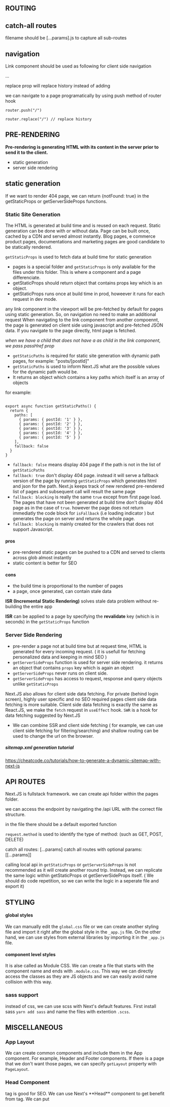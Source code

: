 
## ROUTING

## catch-all routes

filename should be [...params].js to capture all sub-routes

## navigation
Link component should be used as following for client side navigation

<Link href="" >
  <a>...</a>
</Link>

replace prop will replace history instead of adding

we can navigate to a page programatically by using push method of router hook

```
router.push("/")

router.replace("/") // replace history
```

## PRE-RENDERING

**Pre-rendering is generating HTML with its content in the server prior to send it to the client.**
  - static generation
  - server side rendering

## static generation

If we want to render 404 page, we can return {notFound: true} in the getStaticProps or getServerSideProps functions.

### Static Site Generation

The HTML is generated at build time and is reused on each request. Static generation can be done with or without data.
Page can be built once, cached by a CDN and served almost instantly.
Blog pages, e commerce product pages, documentations and marketing pages are good candidate to be statically rendered.

`getStaticProps` is used to fetch data at build time for static generation

- pages is a special folder and `getStaticProps` is only available for the files under this folder. This is where a component and a page differenciate.
- getStaticProps should return object that contains props key which is an object.
- getStaticProps runs once at build time in prod, howeever it runs for each request in dev mode.


any link component in the viewport will be pre-fetched by default for pages using static generation. So, on navigation no need to make an additional request
When navigating to the link component from another compoennt, the page is generated on client side using javascript and pre-fetched JSON data.
If you navigate to the page directly, html page is fetched.

*when we have a child  that does not have a as child in the link component, we pass passHref prop*

- `getStaticPaths` is required for static site generation with  dynamic path pages, for example: "posts/[postId]"
- `getStaticPaths` is used to inform Next.JS what are the possible values for the dynamic path would be.
- It returns an object which contains a key paths which itself is an array of objects

for example:
```

export async function getStaticPaths() {
  return {
    paths: [
      { params: { postId: '1' } },
      { params: { postId: '2' } },
      { params: { postId: '3' } },
      { params: { postId: '4' } },
      { params: { postId: '5' } }
    ],
    fallback: false
  }
}
```

- `fallback: false` means display 404 page if the path is not in the list of `getStaticPaths`
- `fallback: true` don't display 404 page. instead it will serve a fallback version of the page by running `getStaticProps` which generates html and json for the path.
   Next.js keeps track of new rendered pre-rendered list of pages and subsequent call will result the same page 
- `fallback: blocking` is really the same `true` except from first page load. The pages that have not been generated at build time don't display 404 page as in the case of `true`. however the page does not return immediatly the code block for `isFallback` (i.e loading indicator ) but generates the page on server and returns the whole page.
- `fallback: blocking` is mainly created for the crawlers that does not support Javascript. 


#### pros
- pre-rendered static pages can be pushed to a CDN and served to clients across glob almost instantly
- static content is better for SEO

#### cons
- the build time is proportional to the number of pages
- a page, once generated, can contain stale data  

**ISR (Incremental Static Rendering)** solves stale data problem without re-building the entire app

**ISR** can be applied to a page by specifying the **revalidate** key (which is in seconds) in the `getStaticProps` function


### Server Side Rendering

- pre-render a page not at build time but at request time, HTML is generated for every incoming request. ( it is usefull for fetching personalized data and keeping in mind SEO ) 
- `getServerSideProps` function is used for server side rendering. it returns an object that contains `props` key which is again an object
- `getServerSideProps` never runs on client side.
- `getServerSideProps` has access to request, response and query objects unlike `getStaticProps`

Next.JS also allows for client side data fetching. For private (behind login screen), highly user specific and no SEO required pages client side data fetching is more suitable.
Client side data fetching is exactly the same as React.JS, we make the `fetch` request in `useEffect` hook.
`SWR` is a hook for data fetching suggested by Next.JS 

- We can combine SSR and client side fetching ( for example, we can use client side fetching for filtering/searching) and shallow routing can be used to change the url on the browser.

##### sitemap.xml generation tutorial
https://cheatcode.co/tutorials/how-to-generate-a-dynamic-sitemap-with-next-js


## API ROUTES 

Next.JS is fullstack framework. we can create api folder within the pages folder.

we can access the endpoint by navigating the /api URL with the correct file structure.

in the file there should be a default exported function

```request.method``` is used to identify the type of method: (such as GET, POST, DELETE)

catch all routes: [...params]
catch all routes with optional params: [[...params]]

calling local api in ``getStaticProps`` or ``getServerSideProps`` is not recommended as it will create another round trip. Instead, we can replicate the same logic within getStaticProps ot getServerSideProps itself. ( We should do code repetition, so we can write the logic in a seperate file and export it)


## STYLING

#### global styles

We can manually edit the ``global.css`` file or we can create another styling file and import it right after the global style in the ``_app.js`` file.
On the other hand, we can use styles from external libraries by importing it in the ``_app.js`` file.

#### component level styles

It is alse called as Module CSS. We can create a file that starts with the component name and ends with `.module.css`. This way we can directly access the classes as they are JS objects and we can easily avoid name collision with this way.

### sass support

instead of css, we can use scss with Next's default features. First install sass ``yarn add sass`` and name the files with extention ``.scss``.


## MISCELLANEOUS

### App Layout

We can create common components and include them in the App component. For example, Header and Footer components. If there is a page that we don't want those pages, we can specify `getLayout` property with `PageLayout`.

### Head Component

<head> tag is good for SEO. We can use Next's **Head** component to get benefit from <head> tag. We can put <title> and <meta> tags inside of the **Head** Component.
Next.JS merge and overrides the content of the **Head** component in the App component.

